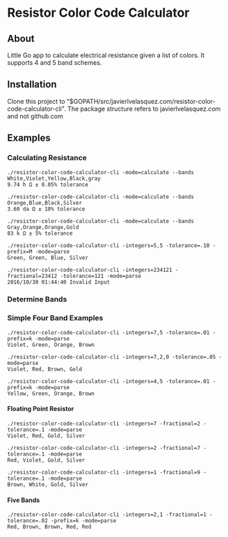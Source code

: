 # Resistor Color Code Calculator

## About

 Little Go app to calculate electrical resistance given a list of colors.
 It supports 4 and 5 band schemes.

## Installation

 Clone this project to "$GOPATH/src/javierlvelasquez.com/resistor-color-code-calculator-cli".
 The package structure refers to javierlvelasquez.com and not github.com

## Examples

### Calculating Resistance

    ./resistor-color-code-calculator-cli -mode=calculate --bands White,Violet,Yellow,Black,gray
    9.74 h Ω ± 0.05% tolerance

    ./resistor-color-code-calculator-cli -mode=calculate --bands Orange,Blue,Black,Silver
    3.60 da Ω ± 10% tolerance

    ./resistor-color-code-calculator-cli -mode=calculate --bands Gray,Orange,Orange,Gold
    83 k Ω ± 5% tolerance

    ./resistor-color-code-calculator-cli -integers=5,5 -tolerance=.10 -prefix=M -mode=parse
    Green, Green, Blue, Silver

    ./resistor-color-code-calculator-cli -integers=234121 -fractional=23412 -tolerance=121 -mode=parse
    2016/10/30 01:44:40 Invalid Input

### Determine Bands

### Simple Four Band Examples

    ./resistor-color-code-calculator-cli -integers=7,5 -tolerance=.01 -prefix=k -mode=parse
    Violet, Green, Orange, Brown

    ./resistor-color-code-calculator-cli -integers=7,2,0 -tolerance=.05 -mode=parse
    Violet, Red, Brown, Gold

    ./resistor-color-code-calculator-cli -integers=4,5 -tolerance=.01 -prefix=k -mode=parse
    Yellow, Green, Orange, Brown

#### Floating Point Resistor

    ./resistor-color-code-calculator-cli -integers=7 -fractional=2 -tolerance=.1 -mode=parse
    Violet, Red, Gold, Silver

    ./resistor-color-code-calculator-cli -integers=2 -fractional=7 -tolerance=.1 -mode=parse
    Red, Violet, Gold, Silver

    ./resistor-color-code-calculator-cli -integers=1 -fractional=9 -tolerance=.1 -mode=parse
    Brown, White, Gold, Silver


#### Five Bands

    ./resistor-color-code-calculator-cli -integers=2,1 -fractional=1 -tolerance=.02 -prefix=k -mode=parse
    Red, Brown, Brown, Red, Red
